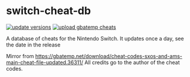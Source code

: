 # switch-cheat-db
[![update versions](https://github.com/HamletDuFromage/switch-cheats-db/actions/workflows/version.yml/badge.svg)](https://github.com/HamletDuFromage/switch-cheats-db/actions/workflows/version.yml)
[![upload gbatemp cheats](https://github.com/HamletDuFromage/switch-cheats-db/actions/workflows/upload_cheat.yml/badge.svg)](https://github.com/HamletDuFromage/switch-cheats-db/actions/workflows/upload_cheat.yml)

A database of cheats for the Nintendo Switch. It updates once a day, see the date in the release

Mirror from https://gbatemp.net/download/cheat-codes-sxos-and-ams-main-cheat-file-updated.36311/
All credits go to the author of the cheat codes.
